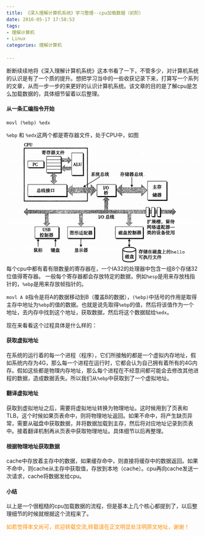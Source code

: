 ```yaml
---
title: 《深入理解计算机系统》学习整理--cpu加载数据（初阶）
date: 2016-05-17 17:58:53
tags:
- 理解计算机
- Linux
categories: 理解计算机

---
```

断断续续地将《深入理解计算机系统》这本书看了一下，不管多少，对计算机系统的认识是有了一个质的提升。想把学习当中的一些收获记录下来，打算写一个系列的文章，从而一步一步的来更好的认识计算机系统。该文章的目的是了解cpu是怎么加载数据的，具体细节留着以后整理。

#### 从一条汇编指令开始
```
movl (%ebp) %edx
```
`%ebp` 和 `%edx`这两个都是寄存器文件，处于CPU中，如图
![](/images/computer-system/computer-system-all.PNG)
每个cpu中都有着有限数量的寄存器在，一个IA32的处理器中包含一组8个存储32位值得寄存器。
一般每个寄存器都会存放特定的数据，例如`%esp`是用来存放栈指针的，`%ebp`是用来存放帧指针的。

`movl A B`指令是将A的数据移动到B（覆盖B的数据），`(%ebp)`中括号的作用是取得主存中地址为`%ebp`的值的数据。也就是说先取得`%ebp`的值，然后将该值作为一个地址，去内存中找到这个地址，获取数据，然后将这个数据赋给`%edx`。

现在来看看这个过程具体是什么样的：
#### 获取虚拟地址
在系统的运行着的每一个进程（程序），它们所接触的都是一个虚拟内存地址，假如系统内存为4G，那么每一个进程在运行时，它都会认为自己拥有着所有的4G内存。假如这些都是物理内存地址，那么每个进程在不经意间都可能会去修改其他进程的数据，造成数据丢失。所以我们从`%ebp`中获取到了一个虚拟地址。

#### 翻译虚拟地址
获取到虚拟地址之后，需要将虚拟地址转换为物理地址。这时候用到了页表和TLB，这个时候如果页表命中，则将物理地址返回。如果不命中，将产生缺页异常，需要从磁盘中获取数据，并将数据加载到主存，然后将对应地址记录到页表中。接着翻译机制再从页表中获取物理地址。具体细节以后再整理。

#### 根据物理地址获取数据
cache中存放着主存中的数据，如果缓存命中，则直接将缓存中的数据返回。如果不命中，则cache从主存中获取值，存放到本地（cache）。cpu再向cache发送一次请求，cache将数据发给cpu。

#### 小结
以上是一个很粗糙的cpu加载数据的流程，但是基本上几个核心都提到了，以后整理细节的时候就根据这个流程来了。

<font color= Darkorange>如若觉得本文尚可，欢迎转载交流,转载请在正文明显处注明原文地址，谢谢！</font>
